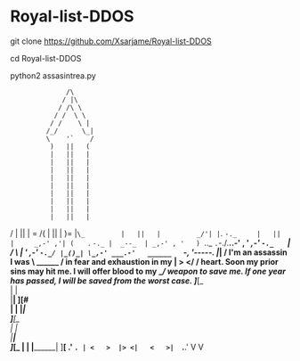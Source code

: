 # Royal-list-DDOS
git clone https://github.com/Xsarjame/Royal-list-DDOS

cd Royal-list-DDOS

python2 assasintrea.py

                  /\    
                 / |\   
                / /\ \   
               / /  \ \  
              / /    \ |
             /_/      \_|
             \    '`    /
              )   ||   ( 
              |   ||   | 
              |   ||   | 
              |   ||   |
              |   ||   |
              |   ||   | 
              |   ||   | 
              |   ||   | 
              |   ||   | 
              |   ||   |
  /           |   ||   |           =
 /(           |   ||   |           )=
 |`\_         |   ||   |         _/'|
 |`. `-._     |   ||   |     _,-' ,'|
 (   ` . `-._ |  _--_  | _,-' , '   )
  `.._   ` . `-./.__.\.-' , '   _,-'
      `-._   ` | /  \ | '   _,-'
          `-._/ |_()_| \_,-'
       ___.-'   ______   `-,
      '-----.  |______|   /  I'm an assassin I was 
             \  ______   /   in fear and exhaustion in my 
             |  \>  </  /    heart. Soon my prior sins may hit me. I will offer blood to my
              \________/     weapon to save me. If one year has passed, I will be saved from the worst case.
              _]______[_    
              |        |     
              |________|
               ]______[#     
              |        |
              |________|     
              _]______[_     
              |        |     
              |________|    
              _]______[_
              |        |
              |________|
                ]____[
              .'      `.
              | <   >  |>
             <|   <   >| 
               `.____.'
                 V   V 
